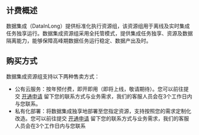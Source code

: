 ﻿## 计费概述
数据集成（DataInLong）提供标准化执行资源组，该资源组用于离线及实时集成任务独享运行。数据集成资源组采用全托管模式，提供集成任务独享、资源及数据隔离能力，能够保障高峰期数据任务运行稳定、数据产出及时。

## 购买方式
数据集成资源组支持以下两种售卖方式：
- 公有云服务：按年预付费，即开即用（即将上线，敬请期待）。您可以前往提交 [开通申请](https://cloud.tencent.com/apply/p/u4d608sy53i) 留下您的联系方式与业务需求，我们的客服人员会在3个工作日内与您联系。
- 私有化部署：将数据集成独享地部署至您指定资源，支持按照您的需求定制化改造。您可以前往提交 [开通申请](https://cloud.tencent.com/apply/p/u4d608sy53i) 留下您的联系方式与业务需求，我们的客服人员会在3个工作日内与您联系


